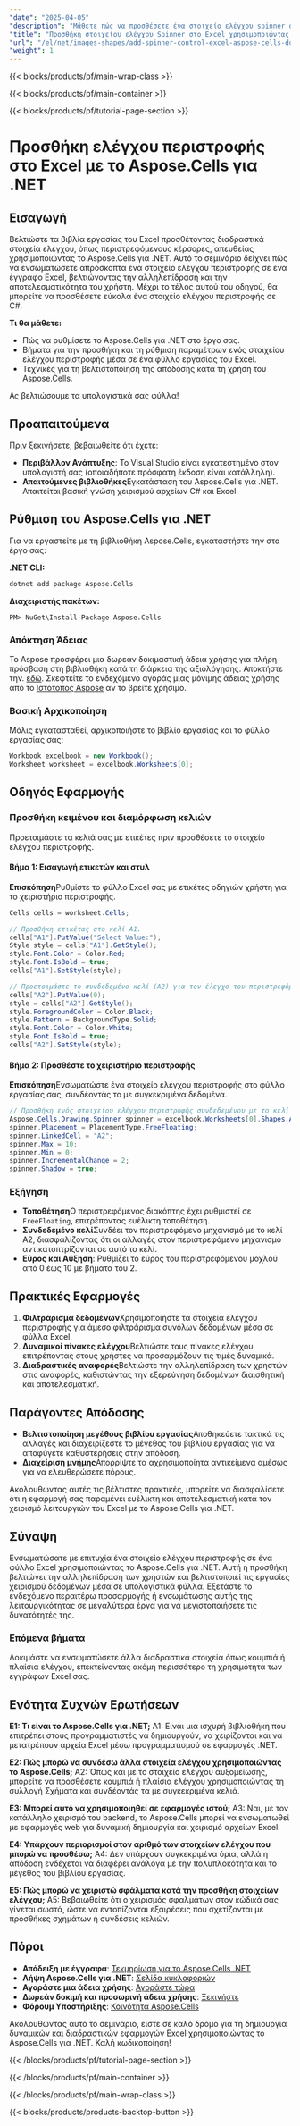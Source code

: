 ```yaml
---
"date": "2025-04-05"
"description": "Μάθετε πώς να προσθέσετε ένα στοιχείο ελέγχου spinner στο Excel χρησιμοποιώντας το Aspose.Cells για .NET. Αυτός ο οδηγός βήμα προς βήμα καλύπτει την εγκατάσταση, την υλοποίηση και τις πρακτικές εφαρμογές."
"title": "Προσθήκη στοιχείου ελέγχου Spinner στο Excel χρησιμοποιώντας το Aspose.Cells για .NET® - Οδηγός βήμα προς βήμα"
"url": "/el/net/images-shapes/add-spinner-control-excel-aspose-cells-dotnet/"
"weight": 1
---
```


{{< blocks/products/pf/main-wrap-class >}}

{{< blocks/products/pf/main-container >}}

{{< blocks/products/pf/tutorial-page-section >}}


# Προσθήκη ελέγχου περιστροφής στο Excel με το Aspose.Cells για .NET

## Εισαγωγή

Βελτιώστε τα βιβλία εργασίας του Excel προσθέτοντας διαδραστικά στοιχεία ελέγχου, όπως περιστρεφόμενους κέρσορες, απευθείας χρησιμοποιώντας το Aspose.Cells για .NET. Αυτό το σεμινάριο δείχνει πώς να ενσωματώσετε απρόσκοπτα ένα στοιχείο ελέγχου περιστροφής σε ένα έγγραφο Excel, βελτιώνοντας την αλληλεπίδραση και την αποτελεσματικότητα του χρήστη. Μέχρι το τέλος αυτού του οδηγού, θα μπορείτε να προσθέσετε εύκολα ένα στοιχείο ελέγχου περιστροφής σε C#.

**Τι θα μάθετε:**
- Πώς να ρυθμίσετε το Aspose.Cells για .NET στο έργο σας.
- Βήματα για την προσθήκη και τη ρύθμιση παραμέτρων ενός στοιχείου ελέγχου περιστροφής μέσα σε ένα φύλλο εργασίας του Excel.
- Τεχνικές για τη βελτιστοποίηση της απόδοσης κατά τη χρήση του Aspose.Cells.

Ας βελτιώσουμε τα υπολογιστικά σας φύλλα!

## Προαπαιτούμενα

Πριν ξεκινήσετε, βεβαιωθείτε ότι έχετε:

- **Περιβάλλον Ανάπτυξης**: Το Visual Studio είναι εγκατεστημένο στον υπολογιστή σας (οποιαδήποτε πρόσφατη έκδοση είναι κατάλληλη).
- **Απαιτούμενες βιβλιοθήκες**Εγκατάσταση του Aspose.Cells για .NET. Απαιτείται βασική γνώση χειρισμού αρχείων C# και Excel.

## Ρύθμιση του Aspose.Cells για .NET

Για να εργαστείτε με τη βιβλιοθήκη Aspose.Cells, εγκαταστήστε την στο έργο σας:

**.NET CLI:**
```bash
dotnet add package Aspose.Cells
```

**Διαχειριστής πακέτων:**
```shell
PM> NuGet\Install-Package Aspose.Cells
```

### Απόκτηση Άδειας

Το Aspose προσφέρει μια δωρεάν δοκιμαστική άδεια χρήσης για πλήρη πρόσβαση στη βιβλιοθήκη κατά τη διάρκεια της αξιολόγησης. Αποκτήστε την. [εδώ](https://purchase.aspose.com/temporary-license/). Σκεφτείτε το ενδεχόμενο αγοράς μιας μόνιμης άδειας χρήσης από το [Ιστότοπος Aspose](https://purchase.aspose.com/buy) αν το βρείτε χρήσιμο.

### Βασική Αρχικοποίηση

Μόλις εγκατασταθεί, αρχικοποιήστε το βιβλίο εργασίας και το φύλλο εργασίας σας:

```csharp
Workbook excelbook = new Workbook();
Worksheet worksheet = excelbook.Worksheets[0];
```

## Οδηγός Εφαρμογής

### Προσθήκη κειμένου και διαμόρφωση κελιών

Προετοιμάστε τα κελιά σας με ετικέτες πριν προσθέσετε το στοιχείο ελέγχου περιστροφής.

#### Βήμα 1: Εισαγωγή ετικετών και στυλ

**Επισκόπηση**Ρυθμίστε το φύλλο Excel σας με ετικέτες οδηγιών χρήστη για το χειριστήριο περιστροφής.

```csharp
Cells cells = worksheet.Cells;

// Προσθήκη ετικέτας στο κελί A1.
cells["A1"].PutValue("Select Value:");
Style style = cells["A1"].GetStyle();
style.Font.Color = Color.Red;
style.Font.IsBold = true;
cells["A1"].SetStyle(style);

// Προετοιμάστε το συνδεδεμένο κελί (A2) για τον έλεγχο του περιστρεφόμενου κυκλώματος.
cells["A2"].PutValue(0);
style = cells["A2"].GetStyle();
style.ForegroundColor = Color.Black;
style.Pattern = BackgroundType.Solid;
style.Font.Color = Color.White;
style.Font.IsBold = true;
cells["A2"].SetStyle(style);
```

#### Βήμα 2: Προσθέστε το χειριστήριο περιστροφής

**Επισκόπηση**Ενσωματώστε ένα στοιχείο ελέγχου περιστροφής στο φύλλο εργασίας σας, συνδέοντάς το με συγκεκριμένα δεδομένα.

```csharp
// Προσθήκη ενός στοιχείου ελέγχου περιστροφής συνδεδεμένου με το κελί A2.
Aspose.Cells.Drawing.Spinner spinner = excelbook.Worksheets[0].Shapes.AddSpinner(1, 0, 1, 0, 20, 18);
spinner.Placement = PlacementType.FreeFloating;
spinner.LinkedCell = "A2";
spinner.Max = 10;
spinner.Min = 0;
spinner.IncrementalChange = 2;
spinner.Shadow = true;
```

### Εξήγηση

- **Τοποθέτηση**Ο περιστρεφόμενος διακόπτης έχει ρυθμιστεί σε `FreeFloating`, επιτρέποντας ευέλικτη τοποθέτηση.
- **Συνδεδεμένο κελί**Συνδέει τον περιστρεφόμενο μηχανισμό με το κελί A2, διασφαλίζοντας ότι οι αλλαγές στον περιστρεφόμενο μηχανισμό αντικατοπτρίζονται σε αυτό το κελί.
- **Εύρος και Αύξηση**: Ρυθμίζει το εύρος του περιστρεφόμενου μοχλού από 0 έως 10 με βήματα του 2.

## Πρακτικές Εφαρμογές

1. **Φιλτράρισμα δεδομένων**Χρησιμοποιήστε τα στοιχεία ελέγχου περιστροφής για άμεσο φιλτράρισμα συνόλων δεδομένων μέσα σε φύλλα Excel.
2. **Δυναμικοί πίνακες ελέγχου**Βελτιώστε τους πίνακες ελέγχου επιτρέποντας στους χρήστες να προσαρμόζουν τις τιμές δυναμικά.
3. **Διαδραστικές αναφορές**Βελτιώστε την αλληλεπίδραση των χρηστών στις αναφορές, καθιστώντας την εξερεύνηση δεδομένων διαισθητική και αποτελεσματική.

## Παράγοντες Απόδοσης

- **Βελτιστοποίηση μεγέθους βιβλίου εργασίας**Αποθηκεύετε τακτικά τις αλλαγές και διαχειρίζεστε το μέγεθος του βιβλίου εργασίας για να αποφύγετε καθυστερήσεις στην απόδοση.
- **Διαχείριση μνήμης**Απορρίψτε τα αχρησιμοποίητα αντικείμενα αμέσως για να ελευθερώσετε πόρους.

Ακολουθώντας αυτές τις βέλτιστες πρακτικές, μπορείτε να διασφαλίσετε ότι η εφαρμογή σας παραμένει ευέλικτη και αποτελεσματική κατά τον χειρισμό λειτουργιών του Excel με το Aspose.Cells για .NET.

## Σύναψη

Ενσωματώσατε με επιτυχία ένα στοιχείο ελέγχου περιστροφής σε ένα φύλλο Excel χρησιμοποιώντας το Aspose.Cells για .NET. Αυτή η προσθήκη βελτιώνει την αλληλεπίδραση των χρηστών και βελτιστοποιεί τις εργασίες χειρισμού δεδομένων μέσα σε υπολογιστικά φύλλα. Εξετάστε το ενδεχόμενο περαιτέρω προσαρμογής ή ενσωμάτωσης αυτής της λειτουργικότητας σε μεγαλύτερα έργα για να μεγιστοποιήσετε τις δυνατότητές της.

### Επόμενα βήματα

Δοκιμάστε να ενσωματώσετε άλλα διαδραστικά στοιχεία όπως κουμπιά ή πλαίσια ελέγχου, επεκτείνοντας ακόμη περισσότερο τη χρησιμότητα των εγγράφων Excel σας.

## Ενότητα Συχνών Ερωτήσεων

**Ε1: Τι είναι το Aspose.Cells για .NET;**
A1: Είναι μια ισχυρή βιβλιοθήκη που επιτρέπει στους προγραμματιστές να δημιουργούν, να χειρίζονται και να μετατρέπουν αρχεία Excel μέσω προγραμματισμού σε εφαρμογές .NET.

**Ε2: Πώς μπορώ να συνδέσω άλλα στοιχεία ελέγχου χρησιμοποιώντας το Aspose.Cells;**
A2: Όπως και με το στοιχείο ελέγχου αυξομείωσης, μπορείτε να προσθέσετε κουμπιά ή πλαίσια ελέγχου χρησιμοποιώντας τη συλλογή Σχήματα και συνδέοντάς τα με συγκεκριμένα κελιά.

**Ε3: Μπορεί αυτό να χρησιμοποιηθεί σε εφαρμογές ιστού;**
A3: Ναι, με τον κατάλληλο χειρισμό του backend, το Aspose.Cells μπορεί να ενσωματωθεί με εφαρμογές web για δυναμική δημιουργία και χειρισμό αρχείων Excel.

**Ε4: Υπάρχουν περιορισμοί στον αριθμό των στοιχείων ελέγχου που μπορώ να προσθέσω;**
A4: Δεν υπάρχουν συγκεκριμένα όρια, αλλά η απόδοση ενδέχεται να διαφέρει ανάλογα με την πολυπλοκότητα και το μέγεθος του βιβλίου εργασίας.

**Ε5: Πώς μπορώ να χειριστώ σφάλματα κατά την προσθήκη στοιχείων ελέγχου;**
A5: Βεβαιωθείτε ότι ο χειρισμός σφαλμάτων στον κώδικά σας γίνεται σωστά, ώστε να εντοπίζονται εξαιρέσεις που σχετίζονται με προσθήκες σχημάτων ή συνδέσεις κελιών.

## Πόροι
- **Απόδειξη με έγγραφα**: [Τεκμηρίωση για το Aspose.Cells .NET](https://reference.aspose.com/cells/net/)
- **Λήψη Aspose.Cells για .NET**: [Σελίδα κυκλοφοριών](https://releases.aspose.com/cells/net/)
- **Αγοράστε μια άδεια χρήσης**: [Αγοράστε τώρα](https://purchase.aspose.com/buy)
- **Δωρεάν δοκιμή και προσωρινή άδεια χρήσης**: [Ξεκινήστε](https://purchase.aspose.com/temporary-license/)
- **Φόρουμ Υποστήριξης**: [Κοινότητα Aspose.Cells](https://forum.aspose.com/c/cells/9)

Ακολουθώντας αυτό το σεμινάριο, είστε σε καλό δρόμο για τη δημιουργία δυναμικών και διαδραστικών εφαρμογών Excel χρησιμοποιώντας το Aspose.Cells για .NET. Καλή κωδικοποίηση!


{{< /blocks/products/pf/tutorial-page-section >}}

{{< /blocks/products/pf/main-container >}}

{{< /blocks/products/pf/main-wrap-class >}}

{{< blocks/products/products-backtop-button >}}
